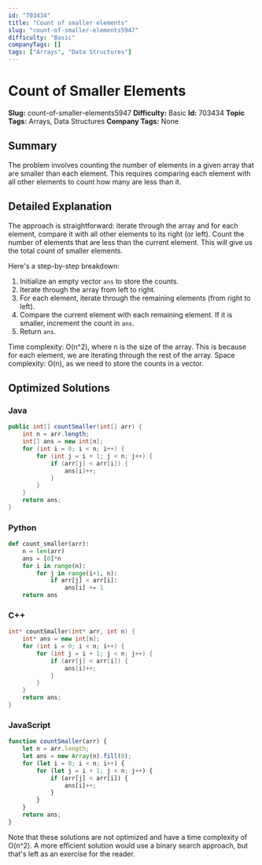 ```yaml
---
id: "703434"
title: "Count of smaller elements"
slug: "count-of-smaller-elements5947"
difficulty: "Basic"
companyTags: []
tags: ["Arrays", "Data Structures"]
---
```


**Count of Smaller Elements**
==========================

**Slug:** count-of-smaller-elements5947
**Difficulty:** Basic
**Id:** 703434
**Topic Tags:** Arrays, Data Structures
**Company Tags:** None

## Summary
The problem involves counting the number of elements in a given array that are smaller than each element. This requires comparing each element with all other elements to count how many are less than it.

## Detailed Explanation
The approach is straightforward: iterate through the array and for each element, compare it with all other elements to its right (or left). Count the number of elements that are less than the current element. This will give us the total count of smaller elements.

Here's a step-by-step breakdown:

1. Initialize an empty vector `ans` to store the counts.
2. Iterate through the array from left to right.
3. For each element, iterate through the remaining elements (from right to left).
4. Compare the current element with each remaining element. If it is smaller, increment the count in `ans`.
5. Return `ans`.

Time complexity: O(n^2), where n is the size of the array. This is because for each element, we are iterating through the rest of the array.
Space complexity: O(n), as we need to store the counts in a vector.

## Optimized Solutions
### Java
```java
public int[] countSmaller(int[] arr) {
    int n = arr.length;
    int[] ans = new int[n];
    for (int i = 0; i < n; i++) {
        for (int j = i + 1; j < n; j++) {
            if (arr[j] < arr[i]) {
                ans[i]++;
            }
        }
    }
    return ans;
}
```

### Python
```python
def count_smaller(arr):
    n = len(arr)
    ans = [0]*n
    for i in range(n):
        for j in range(i+1, n):
            if arr[j] < arr[i]:
                ans[i] += 1
    return ans
```

### C++
```cpp
int* countSmaller(int* arr, int n) {
    int* ans = new int[n];
    for (int i = 0; i < n; i++) {
        for (int j = i + 1; j < n; j++) {
            if (arr[j] < arr[i]) {
                ans[i]++;
            }
        }
    }
    return ans;
}
```

### JavaScript
```javascript
function countSmaller(arr) {
    let n = arr.length;
    let ans = new Array(n).fill(0);
    for (let i = 0; i < n; i++) {
        for (let j = i + 1; j < n; j++) {
            if (arr[j] < arr[i]) {
                ans[i]++;
            }
        }
    }
    return ans;
}
```

Note that these solutions are not optimized and have a time complexity of O(n^2). A more efficient solution would use a binary search approach, but that's left as an exercise for the reader.